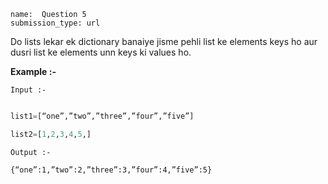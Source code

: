 ```ngMeta
name:  Question 5
submission_type: url
```

Do lists lekar ek dictionary banaiye jisme  pehli list ke elements keys ho aur dusri list ke elements unn keys ki values ho.

**Example :-**


`Input :-`
```python

list1=[“one”,”two”,”three”,”four”,”five”]

list2=[1,2,3,4,5,] 
 ```

`Output :- `
``` 
{“one”:1,”two”:2,”three”:3,”four”:4,”five”:5}
 ```